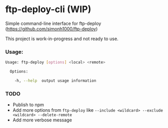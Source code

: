 # ftp-deploy-cli (WIP)

Simple command-line interface for ftp-deploy (https://github.com/simonh1000/ftp-deploy)

This project is work-in-progress and not ready to use.

### Usage:

```sh
Usage: ftp-deploy [options] <local> <remote>

  Options:

    -h, --help  output usage information
```

### TODO

- Publish to npm
- Add more options from `ftp-deploy` like `--include <wildcard> --exclude <wildcard> --delete-remote`
- Add more verbose message
